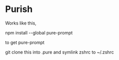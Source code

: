 # Purish

Works like this, 

npm install --global pure-prompt

to get pure-prompt

git clone this into .pure and symlink zshrc to ~/.zshrc



